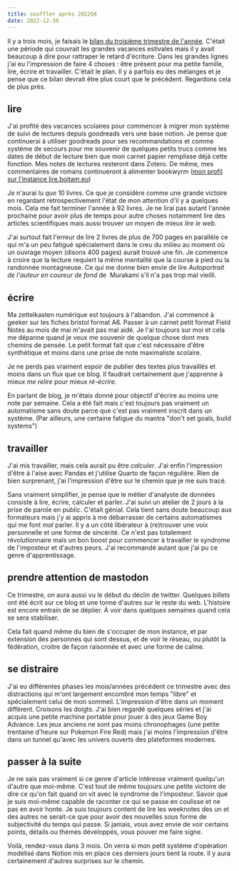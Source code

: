 ```yaml
---
title: souffler après 2022Q4
date: 2022-12-30
---
```


Il y a trois mois, je faisais le [bilan du troisième trimestre de 
l'année][1].
C'était une période qui couvrait les grandes vacances estivales mais il 
y avait beaucoup à dire pour rattraper le retard d'écriture.
Dans les grandes lignes j'ai eu l'impression de faire 4 choses : être 
présent pour ma petite famille, lire, écrire et travailler.
C'était le plan.
Il y a parfois eu des mélanges et je pense que ce bilan devrait être 
plus court que le précédent.
Regardons cela de plus près.


## lire

J'ai profité des vacances scolaires pour commencer à migrer mon système 
de suivi de lectures depuis goodreads vers une base notion.
Je pense que continuerai à utiliser goodreads pour ses recommandations 
et comme système de secours pour me souvenir de quelques petits trucs 
comme les dates de début de lecture bien que mon carnet papier remplisse 
déjà cette fonction.
Mes notes de lectures resteront dans Zotero.
De même, mes commentaires de romans continueront à alimenter bookwyrm 
([mon profil sur l'instance lire.boitam.eu][2])

Je n'aurai lu *que* 10 livres.
Ce que je considère comme une grande victoire en regardant 
retrospectivement l'état de mon attention d'il y a quelques mois.
Cela me fait terminer l'année à 92 livres.
Je ne lirai pas autant l'année prochaine pour avoir plus de temps pour 
autre choses notamment lire des articles scientifiques mais aussi 
trouver un moyen de mieux *lire le web*.

J'ai surtout fait l'erreur de lire 2 livres de plus de 700 pages en 
parallèle ce qui m'a un peu fatigué spécialement dans le creu du milieu 
au moment où un ouvrage moyen (disons 400 pages) aurait trouvé une fin.
Je commence à croire que la lecture requiert la même mentalité que la 
course à pied ou la randonnée montagneuse.
Ce qui me donne bien envie de lire *Autoportrait de l'auteur en coureur 
de fond* de  Murakami s'il n'a pas trop mal vieilli.


## écrire

Ma zettelkasten numérique est toujours à l'abandon.
J'ai commencé à geeker sur les fiches bristol format A6.
Passer à un carnet petit format Field Notes au mois de mai m'avait pas 
mal aidé.
Je l'ai toujours sur moi et cela me dépanne quand je veux me souvenir de 
quelque chose dont mes chemins de pensée.
Le petit format fait que c'est nécessaire d'être synthétique et moins 
dans une prise de note maximaliste scolaire.

Je ne perds pas vraiment espoir de publier des textes plus travaillés et 
moins dans un flux que ce blog.
Il faudrait certainement que j'apprenne à mieux *me relire* pour mieux 
*ré-écrire*.

En parlant de blog, je m'étais donné pour objectif d'écrire au moins une 
note par semaine.
Cela a été fait mais c'est toujours pas vraiment un automatisme sans 
doute parce que c'est pas vraiment inscrit dans un système.
(Par ailleurs, une certaine fatigue du mantra "don't set goals, build 
systems")


## travailler

J'ai mis travailler, mais cela aurait pu être *calculer*.
J'ai enfin l'impression d'être à l'aise avec Pandas et j'utilise Quarto 
de façon régulière.
Rien de bien surprenant, j'ai l'impression d'être sur le chemin que je 
me suis tracé.

Sans vraiment simplifier, je pense que le métier d'analyste de données 
consiste à lire, écrire, calculer et parler.
J'ai suivi un atelier de 2 jours à la prise de parole en public.
C'était génial.
Cela tient sans doute beaucoup aux formateurs mais j'y ai appris à me 
débarrasser de certains automatismes qui me font *mal* parler.
Il y a un côté libérateur à (re)trouver une voix personnelle et une 
forme de sincérité.
Ce n'est pas totalement révolutionnaire mais un bon boost pour commencer 
à travailler le syndrome de l'imposteur et d'autres peurs.
J'ai recommandé autant que j'ai pu ce genre d'apprentissage.


## prendre attention de mastodon

Ce trimestre, on aura aussi vu le début du déclin de twitter.
Quelques billets ont été écrit sur ce blog et une tonne d'autres sur le 
reste du web.
L'histoire est encore entrain de se déplier.
À voir dans quelques semaines quand cela se sera stabiliser.

Cela fait quand même du bien de s'occuper de mon instance, et par 
extension des personnes qui sont dessus, et de voir le réseau, ou plutôt 
la fédération, croitre de façon raisonnée et avec une forme de calme.


## se distraire

J'ai eu différentes phases les mois/années précédent ce trimestre  avec des distractions 
qui m'ont largement encombré mon temps "libre" et spécialement celui de 
mon sommeil.
L'impression d'être dans un moment différent.
Croisons les doigts.
J'ai bien regardé quelques séries et j'ai acquis une petite machine 
portable pour jouer à des jeux Game Boy Advance.
Les jeux anciens ne sont pas moins chronophages (une petite trentaine 
d'heure sur Pokemon Fire Red) mais j'ai moins l'impression d'être dans 
un tunnel qu'avec les univers ouverts des plateformes modernes.


## passer à la suite

Je ne sais pas vraiment si ce genre d'article intéresse vraiment 
quelqu'un d'autre que moi-même.
C'est tout de même toujours une petite victoire de dire ce qu'on fait 
quand on vit avec le syndrome de l'imposteur.
Savoir que je suis moi-même capable de raconter ce qui se passe en 
coulisse et ne pas en avoir honte.
Je suis toujours content de lire les weeknotes des un et des autres ne 
serait-ce que pour avoir des nouvelles sous forme de subjectivité du 
temps qui passe.
Si jamais, vous avez envie de voir certains points, détails ou thèmes 
développés, vous pouver me faire signe.

Voilà, rendez-vous dans 3 mois.
On verra si mon petit système d'opération modélisé dans Notion mis en 
place ces derniers jours tient la route.
Il y aura certainement d'autres surprises sur le chemin.


[1]: https://11d.im/yo/20221002140141/
[2]: https://lire.boitam.eu/user/tk

